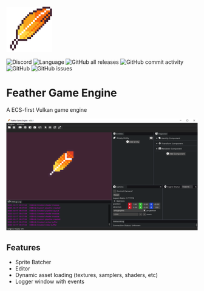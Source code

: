 ![Feather Engine Logo](_github/icon.png)

![Discord](https://img.shields.io/discord/1072853974727798895?style=flat-square)
![Language](https://img.shields.io/badge/language-C++-blue.svg?style=flat-square)
![GitHub all releases](https://img.shields.io/github/downloads/dssdiego/feather/total?style=flat-square)
![GitHub commit activity](https://img.shields.io/github/commit-activity/w/dssdiego/feather?style=flat-square)
![GitHub](https://img.shields.io/github/license/dssdiego/feather?style=flat-square)
![GitHub issues](https://img.shields.io/github/issues/dssdiego/feather?style=flat-square)

# Feather Game Engine

A ECS-first Vulkan game engine

![Running](_github/engine.png)

## Features

- Sprite Batcher
- Editor
- Dynamic asset loading (textures, samplers, shaders, etc)
- Logger window with events
